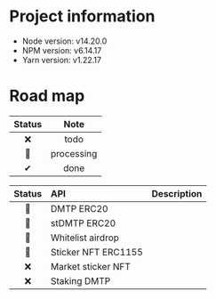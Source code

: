 # Project information

- Node version: v14.20.0
- NPM version: v6.14.17
- Yarn version: v1.22.17

# Road map

| Status |    Note    |
| :----: | :--------: |
|   ❌   |    todo    |
|   🚀   | processing |
|   ✔    |    done    |

| Status | API                 | Description |
| :----: | :------------------ | ----------- |
|   🚀   | DMTP ERC20          |             |
|   🚀   | stDMTP ERC20        |             |
|   🚀   | Whitelist airdrop   |             |
|   🚀   | Sticker NFT ERC1155 |             |
|   ❌   | Market sticker NFT  |             |
|   ❌   | Staking DMTP        |             |
